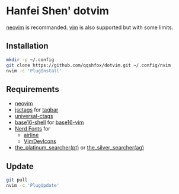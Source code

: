 # Hanfei Shen' dotvim

[neovim](https://neovim.io/) is recommanded. [vim](https://www.vim.org/) is also supported but with some limits.

## Installation

```bash
mkdir -p ~/.config
git clone https://github.com/qqshfox/dotvim.git ~/.config/nvim
nvim -c 'PlugInstall'
```

## Requirements

* [neovim](https://neovim.io/)
* [jsctags](https://github.com/ramitos/jsctags) for [tagbar](https://github.com/majutsushi/tagbar)
* [universal-ctags](https://github.com/universal-ctags/ctags)
* [base16-shell](https://github.com/chriskempson/base16-shell) for [base16-vim](https://github.com/chriskempson/base16-vim)
* [Nerd Fonts](https://github.com/ryanoasis/nerd-fonts) for
  + [airline](https://github.com/vim-airline/vim-airline/)
  + [VimDevIcons](https://github.com/ryanoasis/vim-devicons)
* [the_platinum_searcher(pt)](https://github.com/monochromegane/the_platinum_searcher) or [the_silver_searcher(ag)](https://github.com/ggreer/the_silver_searcher)

## Update

```bash
git pull
nvim -c 'PlugUpdate'
```
